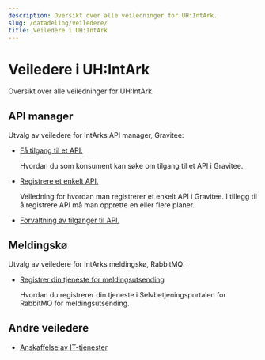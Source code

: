 ```yaml
---
description: Oversikt over alle veiledninger for UH:IntArk.
slug: /datadeling/veiledere/
title: Veiledere i UH:IntArk
---
```


# Veiledere i UH:IntArk

Oversikt over alle veiledninger for UH:IntArk.

<div class="vrtx-row">
 <div class="vrtx-box">
<h2>API manager</h2> <div class="vrtx-box-content">
<p>Utvalg av veiledere for IntArks API manager, Gravitee:</p>
<div>
<div class="vrtx-feed">
<ul class="items">
<li class="item-1" data-categories="type:structured-article"><a class="item-title" href="https://www.usit.uio.no/prosjekter/datadeling/arbeidsomrader/integrasjonsarkitektur/dokumentasjon/veiledere/api-manager/api-manager-be-om-tilgang.html" target="_blank">Få tilgang til et API.</a>
<div class="item-description">
<p>Hvordan du som konsument kan søke om tilgang til et API i Gravitee.</p>
</div>
</li>
<li class="item-2" data-categories="type:structured-article"><a class="item-title" href="https://www.usit.uio.no/prosjekter/datadeling/arbeidsomrader/integrasjonsarkitektur/dokumentasjon/veiledere/api-manager/api-manager-registrere-enkelt-api.html" target="_blank">Registrere et enkelt API.</a>
<div class="item-description">
<p>Veiledning for hvordan man registrerer et enkelt API i Gravitee. I tillegg til å registrere API må man opprette en eller flere planer.</p>
</div>
</li>
<li class="item-3" data-categories="type:structured-article"><a class="item-title" href="https://www.usit.uio.no/prosjekter/datadeling/arbeidsomrader/integrasjonsarkitektur/dokumentasjon/veiledere/api-manager/api-tilganger.html" target="_blank">Forvaltning av tilganger til API.</a></li>
</ul>
</div>
</div>

</div>
 </div>
 <div class="vrtx-box">
<h2>Meldingskø</h2> <div class="vrtx-box-content">
<p>Utvalg av veiledere for IntArks meldingskø, RabbitMQ:</p>
<ul>
<li class="item-4 item-last" data-categories="type:structured-article"><a class="item-title" href="https://www.usit.uio.no/prosjekter/datadeling/arbeidsomrader/integrasjonsarkitektur/dokumentasjon/veiledere/meldingsk%C3%B8/opprett-tjeneste.html" target="_blank">Registrer din tjeneste for meldingsutsending</a>
<div class="item-description">
<p>Hvordan du registrerer din tjeneste i Selvbetjeningsportalen for RabbitMQ for meldingsutsending.</p>
</div>
</li>
</ul>

</div>
 </div>
</div>

<div class="vrtx-row">
 <div class="vrtx-box">
<h2>Andre veiledere</h2> <div class="vrtx-box-content">
<ul>
<li><a href="/docs/datadeling/veiledere/annet/anskaffelse">Anskaffelse av IT-tjenester</a></li>
</ul>

</div>
 </div>
</div>
